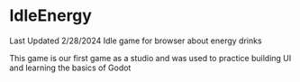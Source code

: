 # IdleEnergy
Last Updated 2/28/2024
Idle game for browser about energy drinks

This game is our first game as a studio and was used to practice building UI and learning the basics of Godot


